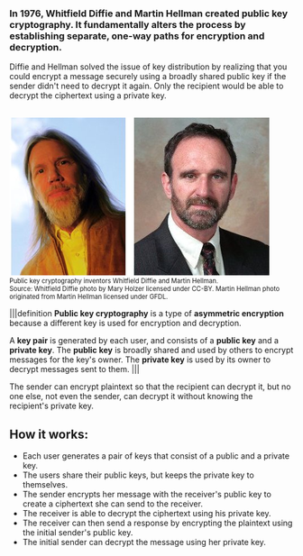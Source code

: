 ### In 1976, Whitfield Diffie and Martin Hellman created public key cryptography. It fundamentally alters the process by establishing separate, one-way paths for encryption and decryption. 

Diffie and Hellman solved the issue of key distribution by realizing that you could encrypt a message securely using a broadly shared public key if the sender didn't need to decrypt it again.  Only the recipient would be able to decrypt the ciphertext using a private key. 

<br>
<figure class="snippetimg" style="margin: 0 auto;width:100%">
  <img src=".guides/img/DiffieandHellman.jpg" alt="Public key cryptography inventors Whitfield Diffie and Martin Hellman. . *Source: Whitfield Diffie photo by Mary Holzer licensed under CC-BY and Martin Hellman originated from Martin Hellman licensed under GFDL.*
">
  <figcaption style="font-size: 0.8em; text-align: left;">Public key cryptography inventors Whitfield Diffie and Martin Hellman. 
</br>
Source: Whitfield Diffie photo by Mary Holzer licensed under CC-BY.  Martin Hellman photo originated from Martin Hellman licensed under GFDL.</figcaption>
</figure>

|||definition 
**Public key cryptography** is a type of **asymmetric encryption** because a different key is used for encryption and decryption. 

A **key pair** is generated by each user, and consists of a **public key** and a **private key**.  The **public key** is broadly shared and used by others to encrypt messages for the key's owner.  The **private key**  is used by its owner to decrypt messages sent to them.
|||
 
 The sender can encrypt plaintext so that the recipient can decrypt it, but no one else, not even the sender, can decrypt it without knowing the recipient's private key. 

## How it works:
 - Each user generates a pair of keys that consist of a public and a private key.  
 - The users share their public keys, but keeps the private key to themselves.
 - The sender encrypts her message with the receiver's public key to create a ciphertext she can send to the receiver.
 - The receiver is able to decrypt the ciphertext using his private key. 
 - The receiver can then send a response by encrypting the plaintext using the initial sender's public key.
 - The initial sender can decrypt the message using her private key.
 

